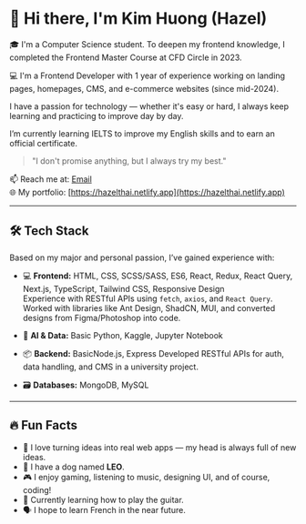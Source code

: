 # 👋 Hi there, I'm Kim Huong (Hazel)

🎓 I'm a Computer Science student. To deepen my frontend knowledge, I completed the Frontend Master Course at CFD Circle in 2023.

💻 I'm a Frontend Developer with 1 year of experience working on landing pages, homepages, CMS, and e-commerce websites (since mid-2024).

I have a passion for technology — whether it's easy or hard, I always keep learning and practicing to improve day by day.

I’m currently learning IELTS to improve my English skills and to earn an official certificate.

> "I don't promise anything, but I always try my best."

📫 Reach me at: [Email](mailto:hazelthai.fw@gmail.com)  
🌐 My portfolio: [https://hazelthai.netlify.app](https://hazelthai.netlify.app)

---

## 🛠️ Tech Stack

Based on my major and personal passion, I’ve gained experience with:

- 💻 **Frontend:** HTML, CSS, SCSS/SASS, ES6, React, Redux, React Query, Next.js, TypeScript, Tailwind CSS, Responsive Design  
  Experience with RESTful APIs using `fetch`, `axios`, and `React Query`. Worked with libraries like Ant Design, ShadCN, MUI, and converted designs from Figma/Photoshop into code.
  
- 🧠 **AI & Data:** Basic Python, Kaggle, Jupyter Notebook  

- 📦 **Backend:** BasicNode.js, Express
  Developed RESTful APIs for auth, data handling, and CMS in a university project.

- 🗃️ **Databases:** MongoDB, MySQL

---

## 🔥 Fun Facts

- 🌟 I love turning ideas into real web apps — my head is always full of new ideas.
- 🐶 I have a dog named **LEO**.
- 🎮 I enjoy gaming, listening to music, designing UI, and of course, coding!
- 🎸 Currently learning how to play the guitar.
- 🗣️ I hope to learn French in the near future.
